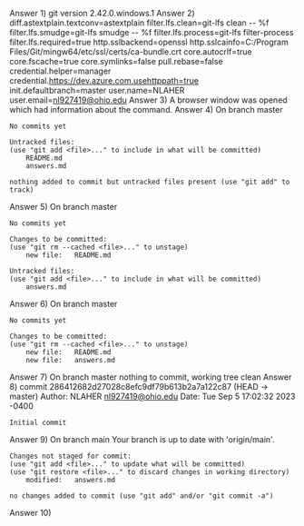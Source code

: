 Answer 1)
git version 2.42.0.windows.1
Answer 2)
diff.astextplain.textconv=astextplain
filter.lfs.clean=git-lfs clean -- %f
filter.lfs.smudge=git-lfs smudge -- %f
filter.lfs.process=git-lfs filter-process
filter.lfs.required=true
http.sslbackend=openssl
http.sslcainfo=C:/Program Files/Git/mingw64/etc/ssl/certs/ca-bundle.crt
core.autocrlf=true
core.fscache=true
core.symlinks=false
pull.rebase=false
credential.helper=manager
credential.https://dev.azure.com.usehttppath=true
init.defaultbranch=master
user.name=NLAHER
user.email=nl927419@ohio.edu
Answer 3)
A browser window was opened which had information about the command.
Answer 4)
On branch master

    No commits yet

    Untracked files:
    (use "git add <file>..." to include in what will be committed)
        README.md
        answers.md

    nothing added to commit but untracked files present (use "git add" to track)
Answer 5)
On branch master

    No commits yet

    Changes to be committed:
    (use "git rm --cached <file>..." to unstage)
        new file:   README.md

    Untracked files:
    (use "git add <file>..." to include in what will be committed)
        answers.md
Answer 6)
On branch master

    No commits yet

    Changes to be committed:
    (use "git rm --cached <file>..." to unstage)
        new file:   README.md
        new file:   answers.md
Answer 7)
On branch master
    nothing to commit, working tree clean
Answer 8)
commit 286412682d27028c8efc9df79b613b2a7a122c87 (HEAD -> master)
    Author: NLAHER <nl927419@ohio.edu>
    Date:   Tue Sep 5 17:02:32 2023 -0400

    Initial commit
Answer 9)
On branch main
    Your branch is up to date with 'origin/main'.

    Changes not staged for commit:
    (use "git add <file>..." to update what will be committed)
    (use "git restore <file>..." to discard changes in working directory)
        modified:   answers.md

    no changes added to commit (use "git add" and/or "git commit -a")
Answer 10)


